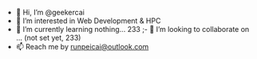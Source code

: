 - 👋 Hi, I’m @geekercai
- 👀 I’m interested in Web Development & HPC
- 🌱 I’m currently learning nothing... 233
;- 💞️ I’m looking to collaborate on ... (not set yet, 233)
- 📫 Reach me by runpeicai@outlook.com

<!---
geekercai/geekercai is a ✨ special ✨ repository because its `README.md` (this file) appears on your GitHub profile.
You can click the Preview link to take a look at your changes.
--->

